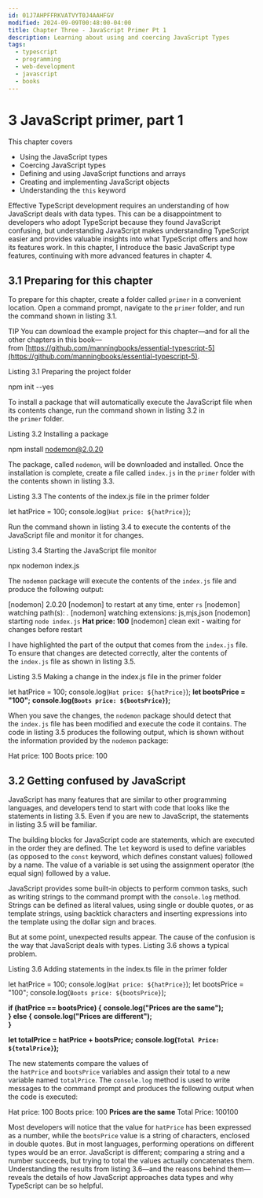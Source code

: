 ```yaml
---
id: 01J7AHPFFRKVATVYT0J4AAHFGV
modified: 2024-09-09T00:48:00-04:00
title: Chapter Three - JavaScript Primer Pt 1
description: Learning about using and coercing JavaScript Types
tags:
  - typescript
  - programming
  - web-development
  - javascript
  - books
---
```

# 3 JavaScript primer, part 1

This chapter covers

- Using the JavaScript types
- Coercing JavaScript types
- Defining and using JavaScript functions and arrays
- Creating and implementing JavaScript objects
- Understanding the `this` keyword

Effective TypeScript development requires an understanding of how JavaScript deals with data types. This can be a disappointment to developers who adopt TypeScript because they found JavaScript confusing, but understanding JavaScript makes understanding TypeScript easier and provides valuable insights into what TypeScript offers and how its features work. In this chapter, I introduce the basic JavaScript type features, continuing with more advanced features in chapter 4.

## 3.1 Preparing for this chapter

To prepare for this chapter, create a folder called `primer` in a convenient location. Open a command prompt, navigate to the `primer` folder, and run the command shown in listing 3.1.

TIP You can download the example project for this chapter—and for all the other chapters in this book—from [https://github.com/manningbooks/essential-typescript-5](https://github.com/manningbooks/essential-typescript-5).

Listing 3.1 Preparing the project folder

npm init --yes

To install a package that will automatically execute the JavaScript file when its contents change, run the command shown in listing 3.2 in the `primer` folder.

Listing 3.2 Installing a package

npm install nodemon@2.0.20

The package, called `nodemon`, will be downloaded and installed. Once the installation is complete, create a file called `index.js` in the `primer` folder with the contents shown in listing 3.3.

Listing 3.3 The contents of the index.js file in the primer folder

let hatPrice = 100;
console.log(`Hat price: ${hatPrice}`);

Run the command shown in listing 3.4 to execute the contents of the JavaScript file and monitor it for changes.

Listing 3.4 Starting the JavaScript file monitor

npx nodemon index.js

The `nodemon` package will execute the contents of the `index.js` file and produce the following output:

[nodemon] 2.0.20
[nodemon] to restart at any time, enter `rs`
[nodemon] watching path(s): *.*
[nodemon] watching extensions: js,mjs,json
[nodemon] starting `node index.js` 
**Hat price: 100**
[nodemon] clean exit - waiting for changes before restart

I have highlighted the part of the output that comes from the `index.js` file. To ensure that changes are detected correctly, alter the contents of the `index.js` file as shown in listing 3.5.

Listing 3.5 Making a change in the index.js file in the primer folder

let hatPrice = 100;
console.log(`Hat price: ${hatPrice}`);
**let bootsPrice = "100";**
**console.log(`Boots price: ${bootsPrice}`);**

When you save the changes, the `nodemon` package should detect that the `index.js` file has been modified and execute the code it contains. The code in listing 3.5 produces the following output, which is shown without the information provided by the `nodemon` package:

Hat price: 100
Boots price: 100

## 3.2 Getting confused by JavaScript

JavaScript has many features that are similar to other programming languages, and developers tend to start with code that looks like the statements in listing 3.5. Even if you are new to JavaScript, the statements in listing 3.5 will be familiar.

The building blocks for JavaScript code are statements, which are executed in the order they are defined. The `let` keyword is used to define variables (as opposed to the `const` keyword, which defines constant values) followed by a name. The value of a variable is set using the assignment operator (the equal sign) followed by a value.

JavaScript provides some built-in objects to perform common tasks, such as writing strings to the command prompt with the `console.log` method. Strings can be defined as literal values, using single or double quotes, or as template strings, using backtick characters and inserting expressions into the template using the dollar sign and braces.

But at some point, unexpected results appear. The cause of the confusion is the way that JavaScript deals with types. Listing 3.6 shows a typical problem.

Listing 3.6 Adding statements in the index.ts file in the primer folder

let hatPrice = 100;
console.log(`Hat price: ${hatPrice}`);
let bootsPrice = "100";
console.log(`Boots price: ${bootsPrice}`);

**if (hatPrice == bootsPrice) {**
    **console.log("Prices are the same");**    
**} else {**
    **console.log("Prices are different");**    
**}**

**let totalPrice = hatPrice + bootsPrice;**
**console.log(`Total Price: ${totalPrice}`);**

The new statements compare the values of the `hatPrice` and `bootsPrice` variables and assign their total to a new variable named `totalPrice`. The `console.log` method is used to write messages to the command prompt and produces the following output when the code is executed:

Hat price: 100
Boots price: 100
**Prices are the same**
Total Price: 100100

Most developers will notice that the value for `hatPrice` has been expressed as a number, while the `bootsPrice` value is a string of characters, enclosed in double quotes. But in most languages, performing operations on different types would be an error. JavaScript is different; comparing a string and a number succeeds, but trying to total the values actually concatenates them. Understanding the results from listing 3.6—and the reasons behind them—reveals the details of how JavaScript approaches data types and why TypeScript can be so helpful.